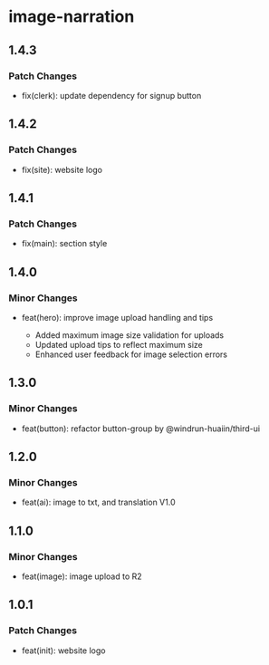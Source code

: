 # image-narration

## 1.4.3

### Patch Changes

- fix(clerk): update dependency for signup button

## 1.4.2

### Patch Changes

- fix(site): website logo

## 1.4.1

### Patch Changes

- fix(main): section style

## 1.4.0

### Minor Changes

- feat(hero): improve image upload handling and tips

  - Added maximum image size validation for uploads
  - Updated upload tips to reflect maximum size
  - Enhanced user feedback for image selection errors

## 1.3.0

### Minor Changes

- feat(button): refactor button-group by @windrun-huaiin/third-ui

## 1.2.0

### Minor Changes

- feat(ai): image to txt, and translation V1.0

## 1.1.0

### Minor Changes

- feat(image): image upload to R2

## 1.0.1

### Patch Changes

- feat(init): website logo
